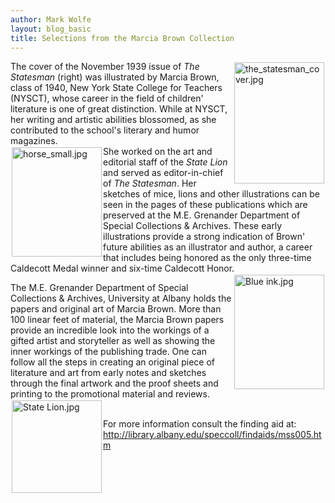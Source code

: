 ```yaml
---
author: Mark Wolfe
layout: blog_basic
title: Selections from the Marcia Brown Collection
---
```

<div class="entry-body">
<p><img align="right" alt="the_statesman_cover.jpg" height="194" hspace="2" src="{{ site.url }}/posts-img/the_statesman_cover.jpg" vspace="2" width="144"/></p>
<p>The cover of the November 1939 issue of <em>The Statesman</em> (right) was illustrated by Marcia Brown, class of 1940, New York State College for Teachers (NYSCT), whose career in the field of children' literature is one of great distinction.  While at NYSCT, her writing and artistic abilities blossomed, as she contributed to the school's literary and humor magazines. <br/>
<img align="left" alt="horse_small.jpg" height="175" hspace="2" src="{{ site.url }}/posts-img/horse_small.jpg" vspace="2" width="144"/>She worked on the art and editorial staff of the <em>State Lion</em> and served as editor-in-chief of <em>The Statesman</em>.  Her sketches of mice, lions and other illustrations can be seen in the pages of these publications which are preserved at the M.E. Grenander Department of Special Collections &amp; Archives. These early illustrations provide a strong indication of Brown' future abilities as an illustrator and author, a career that includes being honored as the only three-time Caldecott Medal winner and six-time Caldecott Honor. <br/>
<img align="right" alt="Blue ink.jpg" height="183" hspace="2" src="{{ site.url }}/posts-img/Blue%20ink.jpg" vspace="2" width="144"/></p>
<p>The M.E. Grenander Department of Special Collections &amp; Archives, University at Albany holds the papers and original art of Marcia Brown.   More than 100 linear feet of material, the Marcia Brown papers provide an incredible look into the workings of a gifted artist and storyteller as well as showing the inner workings of the publishing trade. One can follow all the steps in creating an original piece of literature and art from early notes and sketches through the final artwork and the proof sheets and printing to the promotional material and reviews.  <img align="left" alt="State Lion.jpg" height="148" hspace="2" src="{{ site.url }}/posts-img/State%20Lion.jpg" vspace="2" width="144"/></p>
<p><br/>
For more information consult the finding aid at: <br/>
<a href="https://archives.albany.edu/description/catalog/mss005">http://library.albany.edu/speccoll/findaids/mss005.htm</a></p>
<p><br/>
</p>
</div>